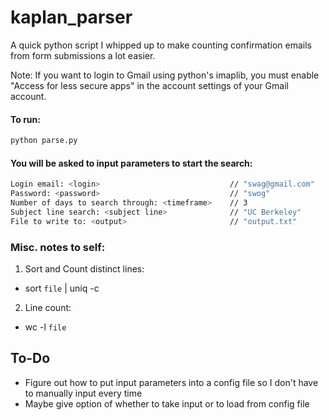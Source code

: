 # kaplan_parser

A quick python script I whipped up to make counting confirmation emails
from form submissions a lot easier. 

Note: If you want to login to Gmail
using python's imaplib, you must enable "Access for less secure apps" in the
account settings of your Gmail account.

#### To run:
```bash
python parse.py
```

#### You will be asked to input parameters to start the search: 

```bash
Login email: <login>                             // "swag@gmail.com"
Password: <password>                             // "swog"
Number of days to search through: <timeframe>    // 3
Subject line search: <subject line>              // "UC Berkeley"
File to write to: <output>                       // "output.txt"
```

### Misc. notes to self:

1. Sort and Count distinct lines:
  * sort `file` | uniq -c

2. Line count:
  * wc -l `file` 

## To-Do

- Figure out how to put input parameters into a config file so I don't have to manually input every time
- Maybe give option of whether to take input or to load from config file